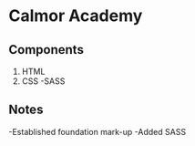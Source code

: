# Calmor Academy

## Components

1. HTML
1. CSS
   -SASS

## Notes

-Established foundation mark-up
-Added SASS
